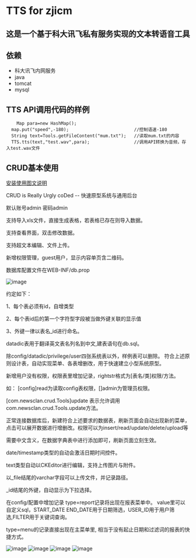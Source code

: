 TTS for zjicm
====
这是一个基于科大讯飞私有服务实现的文本转语音工具
----
依赖
--
* 科大讯飞内网服务
* java
* tomcat
* mysql

TTS API调用代码的样例
--
```
	Map para=new HashMap();
  map.put("speed",-180);                         //控制语速-180
  String text=Tools.getFileContent("mum.txt");   //读取mum.txt的内容
  TTS.tts(text,"test.wav",para);                 //调用API转换为音频，存入test.wav文件

```


CRUD基本使用
--
[安装使用图文说明](https://mp.weixin.qq.com/s?__biz=MzI1MTAwMTI2NA==&mid=2656402150&idx=1&sn=0ae818d2984e51e22cb79f54c81a7d42&scene=21#wechat_redirect)

CRUD is Really Urgly coDed -- 快速原型系统与通用后台

默认账号admin 密码admin

支持导入xls文件，直接生成表格，若表格已存在则导入数据。

支持查看界面，双击修改数据。


支持超文本编辑、文件上传。

新增权限管理，guest用户，显示内容单页含二维码。

数据库配置文件在WEB-INF/db.prop

![image](https://github.com/zhblue/crud/blob/master/crud/crud.png)

约定如下：

1、每个表必须有id，自增类型

2、每个表id后的第一个字符型字段被当做外键关联的显示值

3、外键一律以表名_id进行命名。

datadic表用于翻译英文表名列名到中文,建表语句在db.sql。

除config/datadic/privilege/user四张系统表以外，样例表可以删除。
符合上述原则设计表，自动实现菜单、各表增删改，用于快速建立小型系统原型。

新增用户没有权限，权限表里增加记录，rightstr格式为[表名/类]权限/方法。

如：
[config]read为读取config表权限，[]admin为管理员权限。

[com.newsclan.crud.Tools]update 表示允许调用com.newsclan.crud.Tools.update方法。

正常连接数据库后，新建符合上述要求的数据表，刷新页面会自动出现新的菜单，点击可以展开数据进行增删改。权限可以为insert/read/update/delete/upload等

需要中文含义，在数据字典表中进行添加即可，刷新页面立刻生效。

date/timestamp类型的自动会激活日期时间控件。

text类型自动以CKEditor进行编辑，支持上传图片与附件。

以_file结尾的varchar字段可以上传文件，并记录路径。

_id结尾的外键，自动显示为下拉选择。

在config/配置中增加记录
type=report记录将出现在报表菜单中。
value里可以自定义sql，START_DATE END_DATE用于日期筛选，USER_ID用于用户筛选,FILTER用于关键词查询。

type=menu的记录直接出现在主菜单里, 相当于没有起止日期和过滤词的报表的快捷方式。



![image](https://github.com/zhblue/crud/blob/master/crud/demo1.png)
![image](https://github.com/zhblue/crud/blob/master/crud/demo2.png)
![image](https://github.com/zhblue/crud/blob/master/crud/demo3.png)
![image](https://github.com/zhblue/crud/blob/master/crud/demo4.png)
